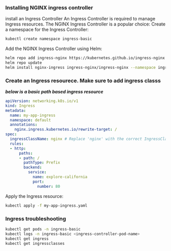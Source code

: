 ### Installing NGINX ingress controller

install an Ingress Controller
An Ingress Controller is required to manage Ingress resources. The NGINX Ingress Controller is a popular choice:
Create a namespace for the Ingress Controller:
``` bash
kubectl create namespace ingress-basic
``` 
Add the NGINX Ingress Controller using Helm:
``` bash
helm repo add ingress-nginx https://kubernetes.github.io/ingress-nginx
helm repo update
helm install nginx-ingress ingress-nginx/ingress-nginx --namespace ingress-basic
``` 

### Create an Ingress resourece. Make sure to add ingress classs
***below is a basic path based ingress resource***
```yaml
apiVersion: networking.k8s.io/v1
kind: Ingress
metadata:
  name: my-app-ingress
  namespace: default
  annotations:
    nginx.ingress.kubernetes.io/rewrite-target: /
spec:
  ingressClassName: nginx # Replace 'nginx' with the correct IngressClass name if different
  rules:
  - http:
      paths:
      - path: /
        pathType: Prefix
        backend:
          service:
            name: explore-california
            port:
              number: 80
```
Apply the Ingress resource:
```sh
kubectl apply -f my-app-ingress.yaml
```
### Ingress troubleshooting

```sh
kubectl get pods -n ingress-basic
kubectl logs -n ingress-basic <ingress-controller-pod-name>
kubectl get ingress
kubectl get ingressclasses